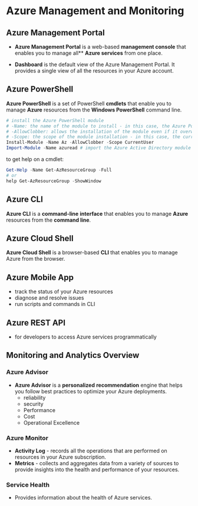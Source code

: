 # Azure Management and Monitoring

## Azure Management Portal 

- **Azure Management Portal** is a web-based **management console** that enables you to manage all** **Azure services** from one place.

- **Dashboard** is the default view of the Azure Management Portal. It provides a single view of all the resources in your Azure account.

## Azure PowerShell

**Azure PowerShell** is a set of PowerShell **cmdlets** that enable you to manage **Azure** resources from the **Windows PowerShell** command line.
  
```powershell
# install the Azure PowerShell module
# -Name: the name of the module to install - in this case, the Azure PowerShell module
# -AllowClobber: allows the installation of the module even if it overwrites existing commands
# -Scope: the scope of the module installation - in this case, the current user
Install-Module -Name Az -AllowClobber -Scope CurrentUser
Import-Module -Name azuread # import the Azure Active Directory module
```

to get help on a cmdlet:

```powershell
Get-Help -Name Get-AzResourceGroup -Full
# or 
help Get-AzResourceGroup -ShowWindow
```


## Azure CLI

**Azure CLI** is a **command-line** **interface** that enables you to manage **Azure** resources from the **command line**.

## Azure Cloud Shell

**Azure Cloud Shell** is a browser-based **CLI** that enables you to manage Azure from the browser.


## Azure Mobile App

- track the status of your Azure resources
- diagnose and resolve issues
- run scripts and commands in CLI

## Azure REST API

- for developers to access Azure services programmatically


## Monitoring and Analytics Overview

### Azure Advisor

- **Azure Advisor** is a **personalized** **recommendation** engine that helps you follow best practices to optimize your Azure deployments.
  - reliability
  - security
  - Performance
  - Cost
  - Operational Excellence

### Azure Monitor

- **Activity Log** - records all the operations that are performed on resources in your Azure subscription.
- **Metrics** - collects and aggregates data from a variety of sources to provide insights into the health and performance of your resources.


### Service Health

- Provides information about the health of Azure services.





